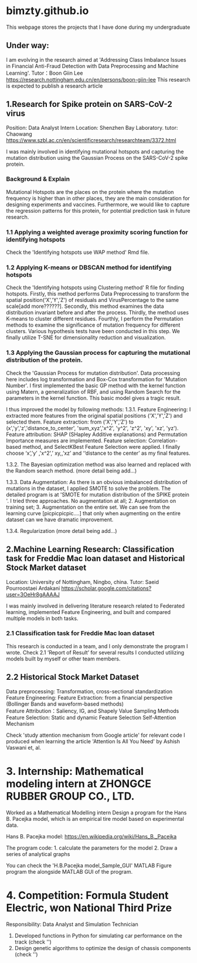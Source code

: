 # bimzty.github.io
This webpage stores the projects that I have done during my undergraduate
## Under way: 
I am evolving in the research aimed at 'Addressing Class Imbalance Issues in Financial Anti-Fraud Detection with Data Preprocessing and Machine Learning'.
Tutor：Boon Giin Lee https://research.nottingham.edu.cn/en/persons/boon-giin-lee
This research is expected to publish a research article


## 1.Research for Spike protein on SARS-CoV-2 virus 

Position: Data Analyst Intern
Location: Shenzhen Bay Laboratory.
tutor: Chaowang https://www.szbl.ac.cn/en/scientificresearch/researchteam/3372.html

I was mainly involved in identifying mutational hotspots and capturing the mutation distribution using the Gaussian Process on the SARS-CoV-2 spike protein.

### Background & Explain
Mutational Hotspots are the places on the protein where the mutation frequency is higher than in other places, they are the main consideration for designing experiments and vaccines. Furthermore, we would like to capture the regression patterns for this protein, for potential prediction task in future research.

### 1.1 Applying a weighted average proximity scoring function for identifying hotspots
Check the 'Identifying hotspots use WAP method' Rmd file.

### 1.2 Applying K-means or DBSCAN method for identifying hotspots
Check the 'Identifying hotspots using Clustering method' R file for finding hotspots. Firstly, this method performs Data Preprocessing to transform the spatial position('X','Y','Z') of residuals and VirusPercentage to the same scale[add more??????]. Secondly, this method examines the data distribution invariant before and after the process. Thirdly, the method uses K-means to cluster different residues. Fourthly, I perform the Permutation methods to examine the significance of mutation frequency for different clusters. Various hypothesis tests have been conducted in this step. We finally utilize T-SNE for dimensionality reduction and visualization.

### 1.3 Applying the Gaussian process for capturing the mutational distribution of the protein.
Check the 'Gaussian Process for mutation distribution'. Data processing here includes log transformation and Box-Cox transformation for 'Mutation Number'. I first implemented the basic GP method with the kernel function using Matern, a generalization of RBF, and using Random Search for the parameters in the kernel function. This basic model gives a tragic result. 

I thus improved the model by following methods:
1.3.1. Feature Engineering: I extracted more features from the original spatial positions ('X','Y','Z') and selected them. Feature extraction: from ('X','Y','Z') to (x','y','z','distance_to_center', 'sum_xyz','x^2', 'y^2', 'z^2', 'xy', 'xz', 'yz'). Feature attribution: SHAP (SHapley Additive explanations) and Permutation Importance measures are implemented. Feature selection: Correlation-based method, and SelectKBest Feature Selection were applied. I finally choose  ‘x’,’y’ ,'x^2',’ xy,,’xz’ and ‘‘distance to the center’ as my final features.
   
1.3.2. The Bayesian optimization method was also learned and replaced with the Random search method. (more detail being add...)
 
1.3.3. Data Augmentation: As there is an obvious imbalanced distribution of mutations in the dataset, I applied SMOTE to solve the problem. The detailed program is at 'SMOTE for mutation distribution of the SPIKE protein '. I tried three approaches. No augmentation at all; 2. Augmentation on training set; 3. Augmentation on the entire set. We can see from the learning curve [picpicpicpic....] that only when augmenting on the entire dataset can we have dramatic improvement.
  
1.3.4. Regularization (more detail being add...)

## 2.Machine Learning Research: Classification task for Freddie Mac loan dataset and Historical Stock Market dataset
Location: University of Nottingham, Ningbo, china.
Tutor: Saeid Pourroostaei Ardakani  https://scholar.google.com/citations?user=3OeHr8gAAAAJ

I was mainly involved in delivering literature research related to Federated learning, implemented Feature Engineering, and built and compared multiple models in both tasks.

### 2.1 Classification task for Freddie Mac loan dataset
This research is conducted in a team, and I only demonstrate the program I wrote. Check 2.1 ’Report of Result’ for several results I conducted utilizing models built by myself or other team members.

## 2.2 Historical Stock Market Dataset
Data preprocessing: Transformation, cross-sectional standardization <br> Feature Engineering: Feature Extraction: from a financial perspective (Bollinger Bands and waveform-based methods) <br> Feature Attribution：Saliency, IG, and Shapely Value Sampling Methods <br> Feature Selection: Static and dynamic Feature Selection Self-Attention Mechanism

Check 'study attention mechanism from Google article' for relevant code I produced when learning the article 'Attention Is All You Need' by Ashish Vaswani et, al.


 # 3. Internship: Mathematical modeling intern at ZHONGCE RUBBER GROUP CO., LTD.

Worked as a Mathematical Modelling intern
Design a program for the Hans B. Pacejka model, which is an empirical tire model based on experimental data.

Hans B. Pacejka model: https://en.wikipedia.org/wiki/Hans_B._Pacejka

The program code: 1. calculate the parameters for the model
2. Draw a series of analytical graphs

You can check the 'H.B.Pacejka model_Sample_GUI' MATLAB Figure program the alongside MATLAB GUI of the program. 

# 4. Competition: Formula Student Electric, won National Third Prize
Responsibility: Data Analyst and Simulation Technician

1. Developed functions in Python for simulating car performance on the track (check '')
2. Design genetic algorithms to optimize the design of chassis components (check '')




















